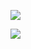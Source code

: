 ![](https://media0.giphy.com/media/F3G8ymQkOkbII/giphy.gif?cid=ecf05e47ecgah3sd1dqknjgt6fuak62cmgsvkm8han79bo3f&rid=giphy.gif&ct=g)
</hr>
<a href="https://keybase.io/erayarslan"><img src="https://img.shields.io/keybase/pgp/erayarslan?style=for-the-badge&logoColor=00AEFF&labelColor=black&color=7fff00"></a>
